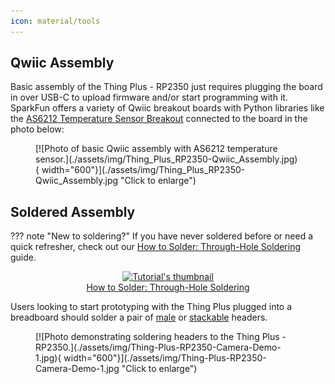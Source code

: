 ```yaml
---
icon: material/tools
---
```


## Qwiic Assembly

Basic assembly of the Thing Plus - RP2350 just requires plugging the board in over USB-C to upload firmware and/or start programming with it. SparkFun offers a variety of Qwiic breakout boards with Python libraries like the [AS6212 Temperature Sensor Breakout](https://www.sparkfun.com/products/18521) connected to the board in the photo below:

<figure markdown>
[![Photo of basic Qwiic assembly with AS6212 temperature sensor.](./assets/img/Thing_Plus_RP2350-Qwiic_Assembly.jpg){ width="600"}](./assets/img/Thing_Plus_RP2350-Qwiic_Assembly.jpg "Click to enlarge")
</figure>

## Soldered Assembly

??? note "New to soldering?"
	If you have never soldered before or need a quick refresher, check out our [How to Solder: Through-Hole Soldering](https://learn.sparkfun.com/tutorials/how-to-solder-through-hole-soldering) guide.
	<p align="center">
		<a href="https://learn.sparkfun.com/tutorials/5">
		<img src="https://cdn.sparkfun.com/c/264-148/assets/e/3/9/9/4/51d9fbe1ce395f7a2a000000.jpg" alt="Tutorial's thumbnail"><br>
        How to Solder: Through-Hole Soldering</a>
	</p>

Users looking to start prototyping with the Thing Plus plugged into a breadboard should solder a pair of [male](https://www.sparkfun.com/products/116) or [stackable](https://www.sparkfun.com/products/15187) headers.

<figure markdown>
[![Photo demonstrating soldering headers to the Thing Plus - RP2350.](./assets/img/Thing-Plus-RP2350-Camera-Demo-1.jpg){ width="600"}](./assets/img/Thing-Plus-RP2350-Camera-Demo-1.jpg "Click to enlarge")
</figure>
